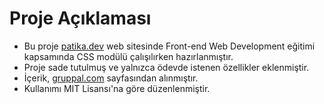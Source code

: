 # Proje Açıklaması
- Bu proje [patika.dev](https://app.patika.dev/) web sitesinde Front-end Web Development eğitimi kapsamında CSS modülü çalışılırken hazırlanmıştır.
- Proje sade tutulmuş ve yalnızca ödevde istenen özellikler eklenmiştir.
- İçerik, [gruppal.com](https://www.gruppal.com/blog/dunyanin-en-guzel-21-yeri) sayfasından alınmıştır.
- Kullanımı MIT Lisansı'na göre düzenlenmiştir.
